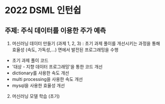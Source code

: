 # 2022 DSML 인턴쉽 
## 주제: 주식 데이터를 이용한 주가 예측 

1. 머신러닝 데이터 만들기 (과제 1, 2, 3) 
: 초기 과제 풀이를 개선시키는 과정을 통해 효율성 (속도, 가독성,...) 면에서 발전된 프로그래밍을 수행 
  - 초기 과제 풀이 코드
  - '대상 - 지향 데이터 프로그래밍'을 통한 코드 개선 
  - dictionary를 사용한 속도 개선 
  - multi processing을 사용한 속도 개선 
  - mysql을 사용한 효율성 개선
  
2. 머신러닝 모델 학습 (초기) 
 
